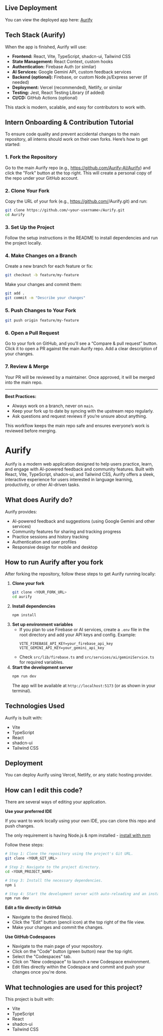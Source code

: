 ## Live Deployment

You can view the deployed app here: [Aurify](https://aurify-chi.vercel.app/)

## Tech Stack (Aurify)

When the app is finished, Aurify will use:

- **Frontend:** React, Vite, TypeScript, shadcn-ui, Tailwind CSS
- **State Management:** React Context, custom hooks
- **Authentication:** Firebase Auth (or similar)
- **AI Services:** Google Gemini API, custom feedback services
- **Backend (optional):** Firebase, or custom Node.js/Express server (if needed)
- **Deployment:** Vercel (recommended), Netlify, or similar
- **Testing:** Jest, React Testing Library (if added)
- **CI/CD:** GitHub Actions (optional)

This stack is modern, scalable, and easy for contributors to work with.
## Intern Onboarding & Contribution Tutorial

To ensure code quality and prevent accidental changes to the main repository, all interns should work on their own forks. Here’s how to get started:

### 1. Fork the Repository

Go to the main Aurify repo (e.g., https://github.com/Aurify-AI/Aurify) and click the "Fork" button at the top right. This will create a personal copy of the repo under your GitHub account.

### 2. Clone Your Fork

Copy the URL of your fork (e.g., https://github.com/<your-username>/Aurify.git) and run:
```sh
git clone https://github.com/<your-username>/Aurify.git
cd Aurify
```

### 3. Set Up the Project

Follow the setup instructions in the README to install dependencies and run the project locally.

### 4. Make Changes on a Branch

Create a new branch for each feature or fix:
```sh
git checkout -b feature/my-feature
```
Make your changes and commit them:
```sh
git add .
git commit -m "Describe your changes"
```

### 5. Push Changes to Your Fork

```sh
git push origin feature/my-feature
```

### 6. Open a Pull Request

Go to your fork on GitHub, and you’ll see a “Compare & pull request” button. Click it to open a PR against the main Aurify repo. Add a clear description of your changes.

### 7. Review & Merge

Your PR will be reviewed by a maintainer. Once approved, it will be merged into the main repo.

---

**Best Practices:**
- Always work on a branch, never on `main`.
- Keep your fork up to date by syncing with the upstream repo regularly.
- Ask questions and request reviews if you’re unsure about anything.

This workflow keeps the main repo safe and ensures everyone’s work is reviewed before merging.
# Aurify

Aurify is a modern web application designed to help users practice, learn, and engage with AI-powered feedback and community features. Built with React, Vite, TypeScript, shadcn-ui, and Tailwind CSS, Aurify offers a sleek, interactive experience for users interested in language learning, productivity, or other AI-driven tasks.

## What does Aurify do?

Aurify provides:
- AI-powered feedback and suggestions (using Google Gemini and other services)
- Community features for sharing and tracking progress
- Practice sessions and history tracking
- Authentication and user profiles
- Responsive design for mobile and desktop

## How to run Aurify after you fork

After forking the repository, follow these steps to get Aurify running locally:

1. **Clone your fork**
	```sh
	git clone <YOUR_FORK_URL>
	cd aurify
	```
2. **Install dependencies**
	```sh
	npm install
	```
3. **Set up environment variables**
	- If you plan to use Firebase or AI services, create a `.env` file in the root directory and add your API keys and config. Example:
	  ```env
	  VITE_FIREBASE_API_KEY=your_firebase_api_key
	  VITE_GEMINI_API_KEY=your_gemini_api_key
	  ```
	- Check `src/lib/firebase.ts` and `src/services/ai/geminiService.ts` for required variables.
4. **Start the development server**
	```sh
	npm run dev
	```
	The app will be available at `http://localhost:5173` (or as shown in your terminal).

## Technologies Used

Aurify is built with:
- Vite
- TypeScript
- React
- shadcn-ui
- Tailwind CSS

## Deployment

You can deploy Aurify using Vercel, Netlify, or any static hosting provider. 

## How can I edit this code?

There are several ways of editing your application.

**Use your preferred IDE**

If you want to work locally using your own IDE, you can clone this repo and push changes. 

The only requirement is having Node.js & npm installed - [install with nvm](https://github.com/nvm-sh/nvm#installing-and-updating)

Follow these steps:

```sh
# Step 1: Clone the repository using the project's Git URL.
git clone <YOUR_GIT_URL>

# Step 2: Navigate to the project directory.
cd <YOUR_PROJECT_NAME>

# Step 3: Install the necessary dependencies.
npm i

# Step 4: Start the development server with auto-reloading and an instant preview.
npm run dev
```

**Edit a file directly in GitHub**

- Navigate to the desired file(s).
- Click the "Edit" button (pencil icon) at the top right of the file view.
- Make your changes and commit the changes.

**Use GitHub Codespaces**

- Navigate to the main page of your repository.
- Click on the "Code" button (green button) near the top right.
- Select the "Codespaces" tab.
- Click on "New codespace" to launch a new Codespace environment.
- Edit files directly within the Codespace and commit and push your changes once you're done.

## What technologies are used for this project?

This project is built with:

- Vite
- TypeScript
- React
- shadcn-ui
- Tailwind CSS

